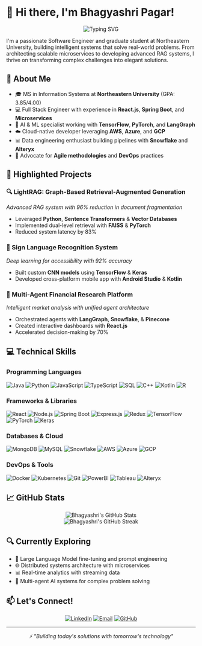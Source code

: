 # 👋 Hi there, I'm Bhagyashri Pagar!

<div align="center">
  <img src="https://readme-typing-svg.herokuapp.com?font=Fira+Code&pause=1000&color=2986cc&width=435&lines=Full+Stack+Developer;AI+and+ML+Enthusiast;Cloud+and+DevOps+Engineer;Data+Science+Practitioner" alt="Typing SVG" />
</div>

I'm a passionate Software Engineer and graduate student at Northeastern University, building intelligent systems that solve real-world problems. From architecting scalable microservices to developing advanced RAG systems, I thrive on transforming complex challenges into elegant solutions.

## 🚀 About Me

- 🎓 MS in Information Systems at **Northeastern University** (GPA: 3.85/4.00)
- 💻 Full Stack Engineer with experience in **React.js**, **Spring Boot**, and **Microservices**
- 🤖 AI & ML specialist working with **TensorFlow**, **PyTorch**, and **LangGraph**
- ☁️ Cloud-native developer leveraging **AWS**, **Azure**, and **GCP** 
- 📊 Data engineering enthusiast building pipelines with **Snowflake** and **Alteryx**
- 🔄 Advocate for **Agile methodologies** and **DevOps** practices

## 🌟 Highlighted Projects

### 🔍 LightRAG: Graph-Based Retrieval-Augmented Generation
*Advanced RAG system with 96% reduction in document fragmentation*
- Leveraged **Python**, **Sentence Transformers** & **Vector Databases**
- Implemented dual-level retrieval with **FAISS** & **PyTorch**
- Reduced system latency by 83%

### 👐 Sign Language Recognition System
*Deep learning for accessibility with 92% accuracy*
- Built custom **CNN models** using **TensorFlow** & **Keras**
- Developed cross-platform mobile app with **Android Studio** & **Kotlin**

### 💼 Multi-Agent Financial Research Platform
*Intelligent market analysis with unified agent architecture*
- Orchestrated agents with **LangGraph**, **Snowflake**, & **Pinecone**
- Created interactive dashboards with **React.js**
- Accelerated decision-making by 70%

## 💻 Technical Skills

### Programming Languages
![Java](https://img.shields.io/badge/Java-ED8B00?style=for-the-badge&logo=openjdk&logoColor=white)
![Python](https://img.shields.io/badge/Python-3776AB?style=for-the-badge&logo=python&logoColor=white)
![JavaScript](https://img.shields.io/badge/JavaScript-F7DF1E?style=for-the-badge&logo=javascript&logoColor=black)
![TypeScript](https://img.shields.io/badge/TypeScript-007ACC?style=for-the-badge&logo=typescript&logoColor=white)
![SQL](https://img.shields.io/badge/SQL-4479A1?style=for-the-badge&logo=postgresql&logoColor=white)
![C++](https://img.shields.io/badge/C++-00599C?style=for-the-badge&logo=c%2B%2B&logoColor=white)
![Kotlin](https://img.shields.io/badge/Kotlin-7F52FF?style=for-the-badge&logo=kotlin&logoColor=white)
![R](https://img.shields.io/badge/R-276DC3?style=for-the-badge&logo=r&logoColor=white)

### Frameworks & Libraries
![React](https://img.shields.io/badge/React-20232A?style=for-the-badge&logo=react&logoColor=61DAFB)
![Node.js](https://img.shields.io/badge/Node.js-339933?style=for-the-badge&logo=nodedotjs&logoColor=white)
![Spring Boot](https://img.shields.io/badge/Spring_Boot-6DB33F?style=for-the-badge&logo=spring-boot&logoColor=white)
![Express.js](https://img.shields.io/badge/Express.js-000000?style=for-the-badge&logo=express&logoColor=white)
![Redux](https://img.shields.io/badge/Redux-593D88?style=for-the-badge&logo=redux&logoColor=white)
![TensorFlow](https://img.shields.io/badge/TensorFlow-FF6F00?style=for-the-badge&logo=tensorflow&logoColor=white)
![PyTorch](https://img.shields.io/badge/PyTorch-EE4C2C?style=for-the-badge&logo=pytorch&logoColor=white)
![Keras](https://img.shields.io/badge/Keras-D00000?style=for-the-badge&logo=keras&logoColor=white)

### Databases & Cloud
![MongoDB](https://img.shields.io/badge/MongoDB-4EA94B?style=for-the-badge&logo=mongodb&logoColor=white)
![MySQL](https://img.shields.io/badge/MySQL-4479A1?style=for-the-badge&logo=mysql&logoColor=white)
![Snowflake](https://img.shields.io/badge/Snowflake-29B5E8?style=for-the-badge&logo=snowflake&logoColor=white)
![AWS](https://img.shields.io/badge/AWS-232F3E?style=for-the-badge&logo=amazon-aws&logoColor=white)
![Azure](https://img.shields.io/badge/Azure-0078D4?style=for-the-badge&logo=microsoft-azure&logoColor=white)
![GCP](https://img.shields.io/badge/GCP-4285F4?style=for-the-badge&logo=google-cloud&logoColor=white)

### DevOps & Tools
![Docker](https://img.shields.io/badge/Docker-2496ED?style=for-the-badge&logo=docker&logoColor=white)
![Kubernetes](https://img.shields.io/badge/Kubernetes-326CE5?style=for-the-badge&logo=kubernetes&logoColor=white)
![Git](https://img.shields.io/badge/Git-F05032?style=for-the-badge&logo=git&logoColor=white)
![PowerBI](https://img.shields.io/badge/Power_BI-F2C811?style=for-the-badge&logo=powerbi&logoColor=black)
![Tableau](https://img.shields.io/badge/Tableau-E97627?style=for-the-badge&logo=tableau&logoColor=white)
![Alteryx](https://img.shields.io/badge/Alteryx-0072EF?style=for-the-badge&logo=alteryx&logoColor=white)

## 📈 GitHub Stats

<div align="center">
  <img src="https://github-readme-stats.vercel.app/api?username=Pagar-Bhagyashri&show_icons=true&theme=tokyonight" alt="Bhagyashri's GitHub Stats" />
</div>

<div align="center">
  <img src="https://github-readme-streak-stats.herokuapp.com/?user=Pagar-Bhagyashri&theme=tokyonight" alt="Bhagyashri's GitHub Streak" />
</div>

## 🔍 Currently Exploring

- 🧠 Large Language Model fine-tuning and prompt engineering
- 🌐 Distributed systems architecture with microservices
- 📊 Real-time analytics with streaming data
- 🤝 Multi-agent AI systems for complex problem solving

## 📫 Let's Connect!

<div align="center">
  
[![LinkedIn](https://img.shields.io/badge/LinkedIn-0077B5?style=for-the-badge&logo=linkedin&logoColor=white)](https://linkedin.com/in/bhagyashri-pagar)
[![Email](https://img.shields.io/badge/Email-D14836?style=for-the-badge&logo=gmail&logoColor=white)](mailto:pagar.b@northeastern.edu)
[![GitHub](https://img.shields.io/badge/GitHub-100000?style=for-the-badge&logo=github&logoColor=white)](https://github.com/Pagar-Bhagyashri)
  
</div>

---

<div align="center">
  <i>⚡ "Building today's solutions with tomorrow's technology"</i>
</div>

